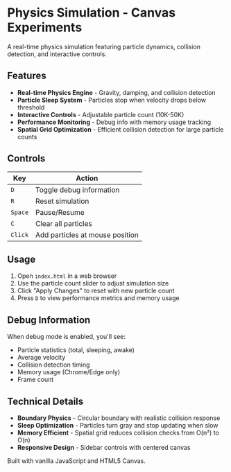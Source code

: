 # Physics Simulation - Canvas Experiments

A real-time physics simulation featuring particle dynamics, collision detection, and interactive controls.

## Features

- **Real-time Physics Engine** - Gravity, damping, and collision detection
- **Particle Sleep System** - Particles stop when velocity drops below threshold
- **Interactive Controls** - Adjustable particle count (10K-50K)
- **Performance Monitoring** - Debug info with memory usage tracking
- **Spatial Grid Optimization** - Efficient collision detection for large particle counts

## Controls

| Key | Action |
|-----|--------|
| `D` | Toggle debug information |
| `R` | Reset simulation |
| `Space` | Pause/Resume |
| `C` | Clear all particles |
| `Click` | Add particles at mouse position |

## Usage

1. Open `index.html` in a web browser
2. Use the particle count slider to adjust simulation size
3. Click "Apply Changes" to reset with new particle count
4. Press `D` to view performance metrics and memory usage

## Debug Information

When debug mode is enabled, you'll see:
- Particle statistics (total, sleeping, awake)
- Average velocity
- Collision detection timing
- Memory usage (Chrome/Edge only)
- Frame count

## Technical Details

- **Boundary Physics** - Circular boundary with realistic collision response
- **Sleep Optimization** - Particles turn gray and stop updating when slow
- **Memory Efficient** - Spatial grid reduces collision checks from O(n²) to O(n)
- **Responsive Design** - Sidebar controls with centered canvas

Built with vanilla JavaScript and HTML5 Canvas.
